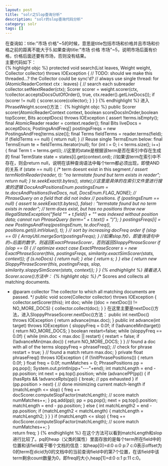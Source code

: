 ```yaml
---
layout: post
title: "solr之Slop查询分析"
description: "solr的slop查询代码分析"
category: solr
tags: []
---
```




在查询如：title:"市场 价格"~5的时候，意思是title包括市场和价格并且市场和价格之前的距离不能大于5.如果查询title:"市场 价格 市场"~5，说明市场后面有价格，价格后面还要有市场，否则没有结果。</br>
主要代码如下：</br>
{% highlight objc %}
protected void search(List<AtomicReaderContext> leaves, Weight weight, Collector collector) throws IOException {
    // TODO: should we make this threaded...?  the Collector could be sync'd?
    // always use single thread:
    for (AtomicReaderContext ctx : leaves) { // search each subreader
        collector.setNextReader(ctx);
        Scorer scorer = weight.scorer(ctx, !collector.acceptsDocsOutOfOrder(), true, ctx.reader().getLiveDocs());
        if (scorer != null) {
            scorer.score(collector);
        }
    }
}
{% endhighlight %}
进入PhraseWeight.score()方法：
{% highlight objc %}
public Scorer scorer(AtomicReaderContext context, boolean scoreDocsInOrder,boolean topScorer, Bits acceptDocs) throws IOException {
    assert !terms.isEmpty();
    final AtomicReader reader = context.reader();
    final Bits liveDocs = acceptDocs;
    PostingsAndFreq[] postingsFreqs = new PostingsAndFreq[terms.size()];
    final Terms fieldTerms = reader.terms(field);
    if (fieldTerms == null) {
        return null;
    }
    // Reuse single TermsEnum below:
    final TermsEnum te = fieldTerms.iterator(null);
    for (int i = 0; i < terms.size(); i++) {
        final Term t = terms.get(i);
        //这里的state是根据该term是否在索引中存在生成的
        final TermState state = states[i].get(context.ord);
        //如果该term在索引中不存在，则会return null，说明在该种查询语法中每个term都必须出现，即使AND的关系
        if (state == null) { /* term doesnt exist in this segment */
            assert termNotInReader(reader, t): "no termstate found but term exists in reader";
            return null;
        }
        te.seekExact(t.bytes(), state);//这里是具体的在索引文件里进行搜索的逻辑
        DocsAndPositionsEnum postingsEnum = te.docsAndPositions(liveDocs, null, DocsEnum.FLAG_NONE);
        // PhraseQuery on a field that did not index
        // positions.
        if (postingsEnum == null) {
            assert te.seekExact(t.bytes(), false) : "termstate found but no term exists in reader";
            // term does exist, but has no positions
            throw new IllegalStateException("field \"" + t.field() + "\" was indexed without position data; cannot run PhraseQuery (term=" + t.text() + ")");
        }
        postingsFreqs[i] = new PostingsAndFreq(postingsEnum, te.docFreq(), positions.get(i).intValue(), t);
    }
    // sort by increasing docFreq order
    if (slop == 0) {
        ArrayUtil.mergeSort(postingsFreqs);
    }
    //如果slop为0，即查询语句中的~后面的数字，则返回ExactPhraseScorer，否则返回SloppyPhraseScorer
    if (slop == 0) {  // optimize exact case
        ExactPhraseScorer s = new ExactPhraseScorer(this, postingsFreqs, similarity.exactSimScorer(stats, context));
        if (s.noDocs) {
            return null;
        } else {
            return s;
        }
    } else {
        return new SloppyPhraseScorer(this, postingsFreqs, slop, similarity.sloppySimScorer(stats, context));
    }
}
{% endhighlight %}
接着进入Scorer.score()方法中：
{% highlight objc %}
/** Scores and collects all matching documents.
   * @param collector The collector to which all matching documents are passed.
   */
public void score(Collector collector) throws IOException {
    collector.setScorer(this);
    int doc;
    while ((doc = nextDoc()) != NO_MORE_DOCS) {
        collector.collect(doc);
    }
}
在这里主要是nextDoc()方法，进入SloppyPhraseScorer.nextDoc()方法：
public int nextDoc() throws IOException {
    return advance(max.doc);
}
public int advance(int target) throws IOException {
    sloppyFreq = 0.0f;
    if (!advanceMin(target)) {
        return NO_MORE_DOCS;
    } 
    boolean restart=false;
    while (sloppyFreq == 0.0f) {
        while (min.doc < max.doc || restart) {
            restart = false;
            if (!advanceMin(max.doc)) {
                return NO_MORE_DOCS;
            }
        }
        // found a doc with all of the terms
        sloppyFreq = phraseFreq(); // check for phrase
        restart = true;
    }
    // found a match
    return max.doc;
}
private float phraseFreq() throws IOException {
    if (!initPhrasePositions()) {
        return 0.0f;
    }
    float freq = 0.0f;
    numMatches = 0;
    PhrasePositions pp = pq.pop();
    System.out.println(pp+"---"+end);
    int matchLength = end - pp.position;
    int next = pq.top().position;
    while (advancePP(pp)) {
        if (hasRpts && !advanceRpts(pp)) {
            break; // pps exhausted
        }
        if (pp.position > next) { // done minimizing current match-length
            if (matchLength <= slop) {
                  freq += docScorer.computeSlopFactor(matchLength); // score match
                  numMatches++;
            } 
            pq.add(pp);
            pp = pq.pop();
            next = pq.top().position;
            matchLength = end - pp.position;
        } else {
            int matchLength2 = end - pp.position;
            if (matchLength2 < matchLength) {
                matchLength = matchLength2;
            }
        }
    }
    if (matchLength <= slop) {
        freq += docScorer.computeSlopFactor(matchLength); // score match
        numMatches++;
    }  
    return freq;
}
{% endhighlight %}
在这个方法可以看到matchLength和slop进行比较了。pq的heap（父类的属性）里面存放的是每个term所在field中的位置和该field属于哪个文档的信息：如heap[0]=d:0 o:0 p:7 c:0表示offset为0的term在dicid为0的文档中的当前查询field中的第7个位置，在该field中该term剩余count数量为0，即freq的大小,heap[1]=d:0 o:1 p:11 c:0。
